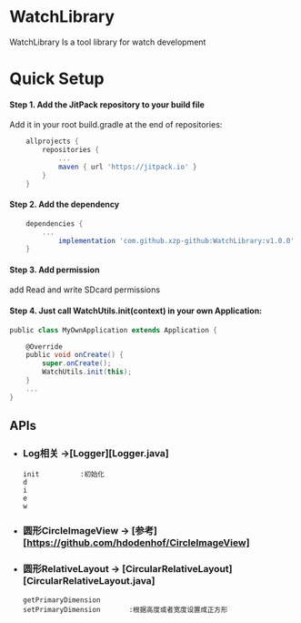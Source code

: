 # WatchLibrary

WatchLibrary Is a tool library for watch development

# Quick Setup
#### Step 1. Add the JitPack repository to your build file

Add it in your root build.gradle at the end of repositories:
``` groovy
	allprojects {
		repositories {
			...
			maven { url 'https://jitpack.io' }
		}
	}
```

#### Step 2. Add the dependency
``` groovy
	dependencies {
		...
	        implementation 'com.github.xzp-github:WatchLibrary:v1.0.0'
	}
```

#### Step 3. Add permission

add Read and write SDcard permissions


#### Step 4. Just call WatchUtils.init(context) in your own Application:
``` groovy
public class MyOwnApplication extends Application {

    @Override
    public void onCreate() {
        super.onCreate();
        WatchUtils.init(this);
    }
    ...
}
```

## APIs

* ### Log相关  ->[Logger][Logger.java]

  ```
  init 			:初始化
  d
  i
  e
  w
  ```

* ### 圆形CircleImageView -> [参考][https://github.com/hdodenhof/CircleImageView]

* ### 圆形RelativeLayout -> [CircularRelativeLayout][CircularRelativeLayout.java]

  ```
  getPrimaryDimension		
  setPrimaryDimension		:根据高度或者宽度设置成正方形
  ```

  